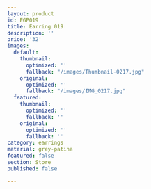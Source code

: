 ```yaml
---
layout: product
id: EGP019
title: Earring 019
description: ''
price: '32'
images:
  default:
    thumbnail:
      optimized: ''
      fallback: "/images/Thumbnail-0217.jpg"
    original:
      optimized: ''
      fallback: "/images/IMG_0217.jpg"
  featured:
    thumbnail:
      optimized: ''
      fallback: ''
    original:
      optimized: ''
      fallback: ''
category: earrings
material: grey-patina
featured: false
section: Store
published: false

---
```

